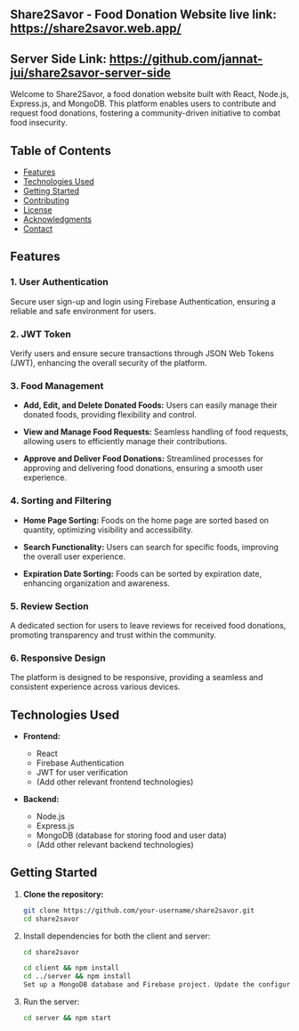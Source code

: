 ## Share2Savor - Food Donation Website live link: https://share2savor.web.app/

## Server Side Link: https://github.com/jannat-jui/share2savor-server-side

Welcome to Share2Savor, a food donation website built with React, Node.js, Express.js, and MongoDB. This platform enables users to contribute and request food donations, fostering a community-driven initiative to combat food insecurity.

## Table of Contents

- [Features](#features)
- [Technologies Used](#technologies-used)
- [Getting Started](#getting-started)
- [Contributing](#contributing)
- [License](#license)
- [Acknowledgments](#acknowledgments)
- [Contact](#contact)

## Features

### 1. User Authentication

Secure user sign-up and login using Firebase Authentication, ensuring a reliable and safe environment for users.

### 2. JWT Token

Verify users and ensure secure transactions through JSON Web Tokens (JWT), enhancing the overall security of the platform.

### 3. Food Management

- **Add, Edit, and Delete Donated Foods:** Users can easily manage their donated foods, providing flexibility and control.
  
- **View and Manage Food Requests:** Seamless handling of food requests, allowing users to efficiently manage their contributions.

- **Approve and Deliver Food Donations:** Streamlined processes for approving and delivering food donations, ensuring a smooth user experience.

### 4. Sorting and Filtering

- **Home Page Sorting:** Foods on the home page are sorted based on quantity, optimizing visibility and accessibility.

- **Search Functionality:** Users can search for specific foods, improving the overall user experience.

- **Expiration Date Sorting:** Foods can be sorted by expiration date, enhancing organization and awareness.

### 5. Review Section

A dedicated section for users to leave reviews for received food donations, promoting transparency and trust within the community.

### 6. Responsive Design

The platform is designed to be responsive, providing a seamless and consistent experience across various devices.

## Technologies Used

- **Frontend:**
  - React
  - Firebase Authentication
  - JWT for user verification
  - (Add other relevant frontend technologies)

- **Backend:**
  - Node.js
  - Express.js
  - MongoDB (database for storing food and user data)
  - (Add other relevant backend technologies)

## Getting Started

1. **Clone the repository:**

   ```bash
   git clone https://github.com/your-username/share2savor.git
   cd share2savor

2. Install dependencies for both the client and server:
   ```bash
   cd share2savor

   cd client && npm install
   cd ../server && npm install
   Set up a MongoDB database and Firebase project. Update the configuration files with your credentials.


3. Run the server:
   ```bash
   cd server && npm start



